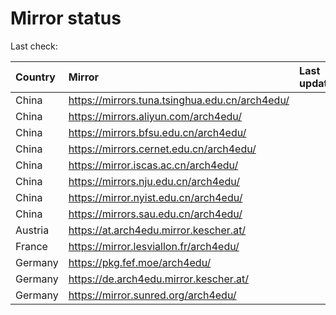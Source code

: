 <script src="./time.js"></script>
# Mirror status
Last check: <script type="text/javascript">localize(1718418819.734661);</script>

|Country|Mirror|Last update|
|:------|:-----|:----------|
|China|https://mirrors.tuna.tsinghua.edu.cn/arch4edu/|<script type="text/javascript">localize(1718390225);</script>|
|China|https://mirrors.aliyun.com/arch4edu/|<script type="text/javascript">localize(1718390225);</script>|
|China|https://mirrors.bfsu.edu.cn/arch4edu/|<script type="text/javascript">localize(1718390225);</script>|
|China|https://mirrors.cernet.edu.cn/arch4edu/|<script type="text/javascript">localize(1718390225);</script>|
|China|https://mirror.iscas.ac.cn/arch4edu/|<script type="text/javascript">localize(1718390225);</script>|
|China|https://mirrors.nju.edu.cn/arch4edu/|<script type="text/javascript">localize(1718306695);</script>|
|China|https://mirror.nyist.edu.cn/arch4edu/|<script type="text/javascript">localize(1718347051);</script>|
|China|https://mirrors.sau.edu.cn/arch4edu/|<script type="text/javascript">localize(1718390225);</script>|
|Austria|https://at.arch4edu.mirror.kescher.at/|<script type="text/javascript">localize(1718390225);</script>|
|France|https://mirror.lesviallon.fr/arch4edu/|<script type="text/javascript">localize(1718390225);</script>|
|Germany|https://pkg.fef.moe/arch4edu/|<script type="text/javascript">localize(1718390225);</script>|
|Germany|https://de.arch4edu.mirror.kescher.at/|<script type="text/javascript">localize(1718390225);</script>|
|Germany|https://mirror.sunred.org/arch4edu/|<script type="text/javascript">localize(1718390225);</script>|

<script src="./tablefilter/tablefilter.js"></script>
<script src="./table.js"></script>